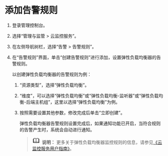 # 添加告警规则<a name="elb_ug_jk_0003"></a>

1.  登录管理控制台。
2.  选择“管理与监管 \> 云监控服务”。
3.  在左侧导航树栏，选择“告警 \> 告警规则”。
4.  在“告警规则”界面，单击“创建告警规则”进行添加，设置弹性负载均衡器的告警规则。

    以创建弹性负载均衡器的告警规则为例：

    1.  “资源类型”，选择“弹性负载均衡”。
    2.  “维度”，可以选择“弹性负载均衡”或“弹性负载均衡-监听器”或“弹性负载均衡-后端主机组”，这里以选择“弹性负载均衡”为例。
    3.  按照需要设置其他参数，修改完成后单击“立即创建”。

        弹性负载均衡器告警规则设置完成后，如果通知功能已开启，当符合规则的告警产生时，系统会自动进行通知。

        >![](public_sys-resources/icon-note.gif) **说明：** 
        >更多关于弹性负载均衡器监控规则的信息，请参见[《云监控服务用户指南》](https://support.huaweicloud.com/productdesc-ces/zh-cn_topic_0015479882.html)。



